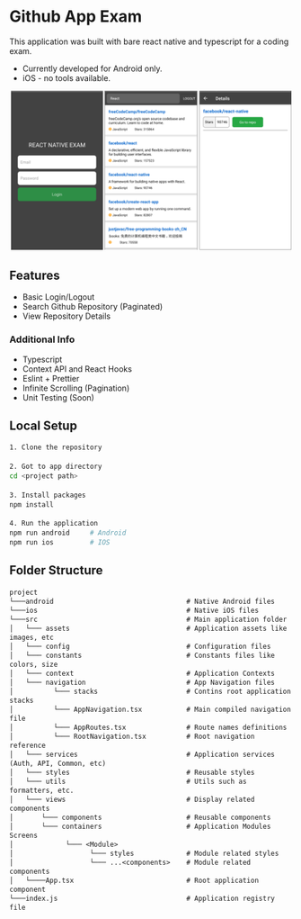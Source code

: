 # Github App Exam

This application was built with bare react native and typescript for a coding exam.
  - Currently developed for Android only.
  - iOS - no tools available.
<img src="demo.png" width="700"/>

## Features
  - Basic Login/Logout
  - Search Github Repository (Paginated)
  - View Repository Details
  
### Additional Info
  - Typescript
  - Context API and React Hooks
  - Eslint + Prettier
  - Infinite Scrolling (Pagination)
  - Unit Testing (Soon)
  
## Local Setup
```bash
1. Clone the repository

2. Got to app directory
cd <project path>

3. Install packages
npm install

4. Run the application
npm run android     # Android
npm run ios         # IOS
```
## Folder Structure
```
project
└───android                                 # Native Android files
└───ios                                     # Native iOS files
└───src                                     # Main application folder
│   └─── assets                             # Application assets like images, etc
│   └─── config                             # Configuration files
│   └─── constants                          # Constants files like colors, size
│   └─── context                            # Application Contexts
│   └─── navigation                         # App Navigation files
│          └─── stacks                      # Contins root application stacks
│          └─── AppNavigation.tsx           # Main compiled navigation file
│          └─── AppRoutes.tsx               # Route names definitions
│          └─── RootNavigation.tsx          # Root navigation reference
│   └─── services                           # Application services (Auth, API, Common, etc)
│   └─── styles                             # Reusable styles
│   └─── utils                              # Utils such as formatters, etc.
│   └─── views                              # Display related components
│       └─── components                     # Reusable components
│       └─── containers                     # Application Modules Screens
│             └─── <Module>
│                   └─── styles             # Module related styles
│                   └─── ...<components>    # Module related components
│   └────App.tsx                            # Root application component
└───index.js                                # Application registry file
```
